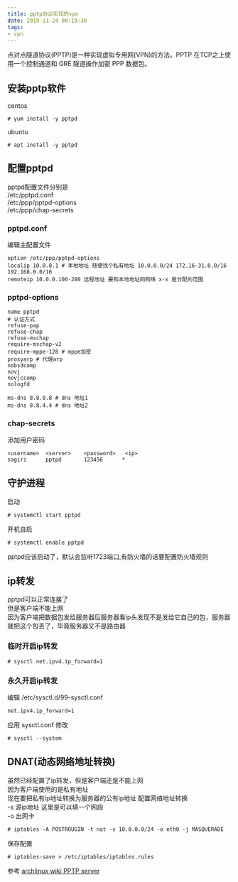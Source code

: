 ```yaml
---
title: pptp协议实现的vpn
date: 2019-11-24 06:19:30
tags: 
- vpn
---
```

点对点隧道协议(PPTP)是一种实现虚拟专用网(VPN)的方法。PPTP 在TCP之上使用一个控制通道和 GRE 隧道操作加密 PPP 数据包。
<!-- more -->

## 安装pptp软件
centos
```
# yum install -y pptpd
```
ubuntu
```
# apt install -y pptpd
```

## 配置pptpd
pptpd配置文件分别是  
/etc/pptpd.conf  
/etc/ppp/pptpd-options  
/etc/ppp/chap-secrets  

### pptpd.conf
编辑主配置文件
```
option /etc/ppp/pptpd-options
localip 10.0.0.1 # 本地地址 随便找个私有地址 10.0.0.0/24 172.16-31.0.0/16 192.168.0.0/16
remoteip 10.0.0.100-200 远程地址 要和本地地址同网络 x-x 是分配的范围
```
### pptpd-options
```
name pptpd
# 认证方式
refuse-pap
refuse-chap
refuse-mschap
require-mschap-v2
require-mppe-128 # mppe加密
proxyarp # 代理arp
nobsdcomp
novj
novjccomp
nologfd

ms-dns 8.8.8.8 # dns 地址1
ms-dns 8.8.4.4 # dns 地址2
```

### chap-secrets
添加用户密码
```
<username>  <server>    <password>   <ip>
sagiri      pptpd       123456      *
```

## 守护进程
启动
```
# systemctl start pptpd
```
开机自启
```
# systemctl enable pptpd
```
pptpd应该启动了，默认会监听1723端口,有防火墙的话要配置防火墙规则

## ip转发
pptpd可以正常连接了  
但是客户端不能上网  
因为客户端把数据包发给服务器后服务器看ip头发现不是发给它自己的包，服务器就把这个包丢了，毕竟服务器又不是路由器  
### 临时开启ip转发
```
# sysctl net.ipv4.ip_forward=1
```
### 永久开启ip转发  
编辑 /etc/sysctl.d/99-sysctl.conf
```
net.ipv4.ip_forward=1
```
应用 sysctl.conf 修改
```
# sysctl --system
```

## DNAT(动态网络地址转换)
虽然已经配置了ip转发，但是客户端还是不能上网  
因为客户端使用的是私有地址  
现在要把私有ip地址转换为服务器的公有ip地址
配置网络地址转换  
-s 源ip地址 这里是可以填一个网段  
-o 出网卡  
```
# iptables -A POSTROUGIN -t nat -s 10.0.0.0/24 -o eth0 -j MASQUERADE
```
保存配置
```
# iptables-save > /etc/iptables/iptables.rules
```

参考 [archlinux wiki PPTP server](https://wiki.archlinux.org/index.php/PPTP_server)